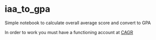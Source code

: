 # iaa_to_gpa
Simple notebook to calculate overall average score and convert to GPA

In order to work you must have a functioning account at <a href='http://cagr.ufsc.br'>CAGR</a>
